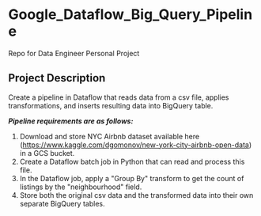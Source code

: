 # Google_Dataflow_Big_Query_Pipeline
Repo for Data Engineer Personal Project

## Project Description

Create a pipeline in Dataflow that reads data from a csv file, applies transformations, and inserts resulting data into BigQuery table. 

___Pipeline requirements are as follows:___

1.  Download and store NYC Airbnb dataset available here (https://www.kaggle.com/dgomonov/new-york-city-airbnb-open-data) in a GCS bucket.
2.  Create a Dataflow batch job in Python that can read and process this file.
3.  In the Dataflow job, apply a "Group By" transform to get the count of listings by the "neighbourhood" field.
4.  Store both the original csv data and the transformed data into their own separate BigQuery tables.
